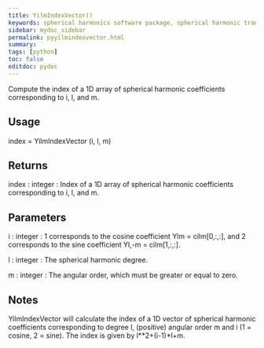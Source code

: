 ```yaml
---
title: YilmIndexVector()
keywords: spherical harmonics software package, spherical harmonic transform, legendre functions, multitaper spectral analysis, Python, gravity, magnetic field
sidebar: mydoc_sidebar
permalink: pyyilmindexvector.html
summary:
tags: [python]
toc: false
editdoc: pydoc
---
```


Compute the index of a 1D array of spherical harmonic coefficients
corresponding to i, l, and m.

## Usage

index = YilmIndexVector (i, l, m)

## Returns

index : integer
:   Index of a 1D array of spherical harmonic coefficients corresponding
    to i, l, and m.

## Parameters

i : integer
:   1 corresponds to the cosine coefficient Ylm = cilm[0,:,:], and 2
    corresponds to the sine coefficient Yl,-m = cilm[1,:,:].

l : integer
:   The spherical harmonic degree.

m : integer
:   The angular order, which must be greater or equal to zero.

## Notes

YilmIndexVector will calculate the index of a 1D vector of spherical
harmonic coefficients corresponding to degree l, (positive) angular order
m and i (1 = cosine, 2 = sine). The index is given by l\*\*2+(i-1)\*l+m.

